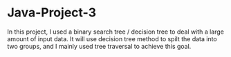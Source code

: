 # Java-Project-3
In this project, I used a binary search tree / decision tree to deal with a large amount of input data. It will use decision tree method to spilt the data into two groups, and I mainly used tree traversal to achieve this goal.
